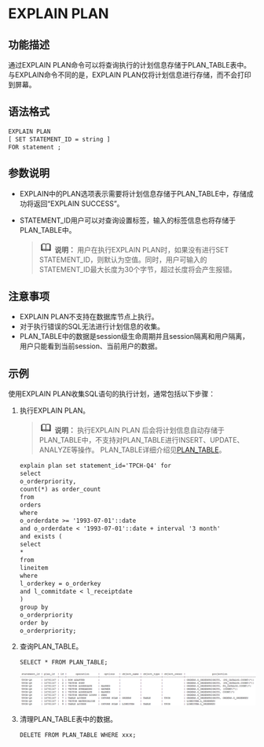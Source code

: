 # EXPLAIN PLAN

## 功能描述<a name="zh-cn_topic_0283136849_zh-cn_topic_0237122164_section0601642305"></a>

通过EXPLAIN PLAN命令可以将查询执行的计划信息存储于PLAN\_TABLE表中。与EXPLAIN命令不同的是，EXPLAIN PLAN仅将计划信息进行存储，而不会打印到屏幕。

## 语法格式<a name="zh-cn_topic_0283136849_zh-cn_topic_0237122164_zh-cn_topic_0165816825_section1531318315427"></a>

```
EXPLAIN PLAN
[ SET STATEMENT_ID = string ]
FOR statement ;
```

## 参数说明<a name="zh-cn_topic_0283136849_zh-cn_topic_0237122164_zh-cn_topic_0165816825_section12263165913464"></a>

-   EXPLAIN中的PLAN选项表示需要将计划信息存储于PLAN\_TABLE中，存储成功将返回“EXPLAIN SUCCESS”。
-   STATEMENT\_ID用户可以对查询设置标签，输入的标签信息也将存储于PLAN\_TABLE中。

    >![](public_sys-resources/icon-note.png) **说明：**
    >用户在执行EXPLAIN PLAN时，如果没有进行SET  STATEMENT\_ID，则默认为空值。同时，用户可输入的STATEMENT\_ID最大长度为30个字节，超过长度将会产生报错。


## 注意事项<a name="zh-cn_topic_0283136849_zh-cn_topic_0237122164_zh-cn_topic_0165816825_section74641935135611"></a>

-   EXPLAIN PLAN不支持在数据库节点上执行。
-   对于执行错误的SQL无法进行计划信息的收集。
-   PLAN\_TABLE中的数据是session级生命周期并且session隔离和用户隔离，用户只能看到当前session、当前用户的数据。

## 示例<a name="zh-cn_topic_0283136849_zh-cn_topic_0237122164_zh-cn_topic_0165816825_section1128872085512"></a>

使用EXPLAIN  PLAN收集SQL语句的执行计划，通常包括以下步骤：

1.  执行EXPLAIN PLAN。

    >![](public_sys-resources/icon-note.png) **说明：**
    >执行EXPLAIN PLAN 后会将计划信息自动存储于PLAN\_TABLE中，不支持对PLAN\_TABLE进行INSERT、UPDATE、ANALYZE等操作。
    >PLAN\_TABLE详细介绍见[PLAN\_TABLE](PLAN_TABLE.md)。

    ```
    explain plan set statement_id='TPCH-Q4' for
    select
    o_orderpriority,
    count(*) as order_count
    from
    orders
    where
    o_orderdate >= '1993-07-01'::date
    and o_orderdate < '1993-07-01'::date + interval '3 month'
    and exists (
    select
    *
    from
    lineitem
    where
    l_orderkey = o_orderkey
    and l_commitdate < l_receiptdate
    )
    group by
    o_orderpriority
    order by
    o_orderpriority;
    ```

2.  查询PLAN\_TABLE。

    ```
    SELECT * FROM PLAN_TABLE;
    ```

    ![](figures/document.png)

3.  清理PLAN\_TABLE表中的数据。

    ```
    DELETE FROM PLAN_TABLE WHERE xxx;
    ```
